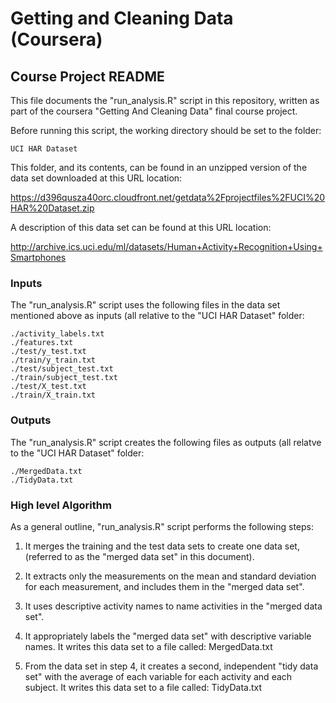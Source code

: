 
# Getting and Cleaning Data (Coursera)
## Course Project README

This file documents the "run_analysis.R" script in this repository, written
as part of the coursera "Getting And Cleaning Data" final course project.

Before running this script, the working directory should be set to the folder:

    UCI HAR Dataset
    
This folder, and its contents, can be found in an unzipped version of the data
set downloaded at this URL location:

https://d396qusza40orc.cloudfront.net/getdata%2Fprojectfiles%2FUCI%20HAR%20Dataset.zip

A description of this data set can be found at this URL location:

http://archive.ics.uci.edu/ml/datasets/Human+Activity+Recognition+Using+Smartphones

### Inputs

The "run_analysis.R" script uses the following files in the data set mentioned
above as inputs (all relative to the "UCI HAR Dataset" folder:

    ./activity_labels.txt
    ./features.txt
    ./test/y_test.txt
    ./train/y_train.txt
    ./test/subject_test.txt
    ./train/subject_test.txt
    ./test/X_test.txt
    ./train/X_train.txt

### Outputs

The "run_analysis.R" script creates the following files as outputs (all
relatve to the "UCI HAR Dataset" folder:

    ./MergedData.txt
    ./TidyData.txt

### High level Algorithm 

As a general outline, "run_analysis.R" script performs the following steps:

1. It merges the training and the test data sets to create one data set, 
   (referred to as the "merged data set" in this document).

2. It extracts only the measurements on the mean and standard deviation for
   each measurement, and includes them in the "merged data set".

3. It uses descriptive activity names to name activities in the "merged data
   set".

4. It appropriately labels the "merged data set" with descriptive variable
   names.  It writes this data set to a file called:  MergedData.txt

5. From the data set in step 4, it creates a second, independent "tidy data 
   set" with the average of each variable for each activity and each subject.
   It writes this data set to a file called:  TidyData.txt


